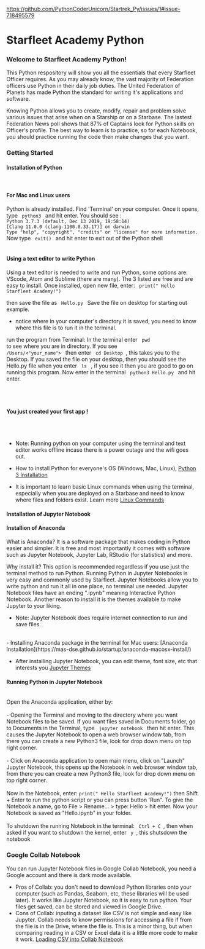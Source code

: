https://github.com/PythonCoderUnicorn/Startrek_Py/issues/1#issue-718495579
# Starfleet Academy Python 

### Welcome to Starfleet Academy Python! 

This Python respository will show you all the essentials that every Starfleet Officer requires. As you may already know, the vast majority of Federation officers use Python in their daily job duties. The United Federation of Planets has made Python the standard for writing it's applications and software. 

Knowing Python allows you to create, modify, repair and problem solve various issues that arise when on a Starship or on a Starbase. The lastest Federation News poll shows that 87% of Captains look for Python skills on Officer's profile. The best way to learn is to practice, so for each Notebook, you should practice running the code then make changes that you want.


### Getting Started

#### Installation of Python 
<br>
<h4> For Mac and Linux users </h4> Python is already installed. Find 'Terminal' on your computer. Once it opens, type <code> python3 </code> and hit enter. 
You should see :
<code>
Python 3.7.3 (default, Dec 13 2019, 19:58:14) 
[Clang 11.0.0 (clang-1100.0.33.17)] on darwin
Type "help", "copyright", "credits" or "license" for more information.
</code> 
Now type <code> exit() </code> and hit enter to exit out of the Python shell
<br>
<br>
<h4> Using a text editor to write Python </h4>
Using a text editor is needed to write and run Python, some options are: VScode, Atom and Sublime (there are many). The 3 listed are free and are easy to install. Once installed, open new file, enter: 
<code> print(" Hello Starfleet Academy!") </code>

then save the file as <code> Hello.py </code> 
Save the file on desktop for starting out example.
- notice where in your computer's directory it is saved, you need to know where this file is to run it in the terminal.

run the program from Terminal: 
In the terminal enter <code> pwd </code> to see where you are in directory. If you see <code> /Users/<"your_name"> </code> then enter <code> cd Desktop </code>, this takes you to the Desktop. 
If you saved the file on your desktop, then you should see the Hello.py file when you enter <code> ls </code> , if you see it then you are good to go on running this program. Now enter in the terminal  <code> python3 Hello.py </code> and hit enter.

<br>
<br>
<h4> You just created your first app ! </h4>
<br>


<br>

- Note: Running python on your computer using the terminal and text editor works offline incase there is a power outage and the wifi goes out.

- How to install Python for everyone's OS (Windows, Mac, Linux), [Python 3 Installation](https://realpython.com/installing-python/) 

- It is important to learn basic Linux commands when using the terminal, especially when you are deployed on a Starbase and need to know where files and folders exist. Learn more [Linux Commands](https://www.hostinger.com/tutorials/linux-commands)

#### Installation of Jupyter Notebook 

<h4> Installion of Anaconda </h4>

What is Anaconda? It is a software package that makes coding in Python easier and simpler. It is free and most importantly it comes with software such as Jupyter Notebook, Jupyter Lab, RStudio (for statistics) and more.

Why install it? This option is recommended regardless if you use just the terminal method to run Python. Running Python in Jupyter Notebooks is very easy and commonly used by Starfleet. Jupyter Notebooks allow you to write python and run it all in one place, no terminal use needed. Jupyter Notebook files have an ending ".ipynb" meaning Interactive Python Notebook. Another reason to install it is the themes available to make Jupyter to your liking. 
<br>
- Note: Jupyter Notebook does require internet connection to run and save files. 
<br>
- Installing Anaconda package in the terminal for Mac users: [Anaconda Installation](https://mas-dse.github.io/startup/anaconda-macosx-install/)

- After installing Jupyter Notebook, you can edit theme, font size, etc that interests you [Jupyter Themes](https://github.com/dunovank/jupyter-themes)

<h4> Running Python in Jupyter Notebook </h4>
<br>
Open the Anaconda application, either by:
<br>
<br>
- Opening the Terminal and moving to the directory where you want Notebook files to be saved. If you want files saved in Documents folder, go to Documents in the Terminal, type <code> jupyter notebook </code> then hit enter. This causes the Jupyter Notebook to open a web browser window tab, from there you can create a new Python3 file, look for drop down menu on top right corner. 
<br>
<br>
- Click on Anaconda application to open main menu, click on "Launch" Jupyter Notebook, this opens up the Notebook in web browser window tab, from there you can create a new Python3 file, look for drop down menu on top right corner. 
<br>
<br>
Now in the Notebook, enter:  <code>print(" Hello Starfleet Academy!")</code> then Shift + Enter to run the python script or you can press button 'Run". To give the Notebook a name, go to File > Rename... > type: Hello > hit enter. Now your Notebook is saved as "Hello.ipynb" in your folder.
<br>
<br>
To shutdown the running Notebook in the terminal: <code> Ctrl + C </code>, then when asked if you want to shutdown the kernel, enter <code> y </code>, this shutsdown the notebook 

### Google Collab Notebook

You can run Jupyter Notebook files in Google Collab Notebook, you need a Google account and there is dark mode available. 

- Pros of Collab: you don't need to download Python libraries onto your computer (such as Pandas, Seaborn, etc, these libraries will be used later). It works like Jupyter Notebook, so it is easy to run python. Your files get saved, can be stored and viewed in Google Drive.
- Cons of Collab: inputing a dataset like CSV is not simple and easy like Jupyter. Collab needs to know permissions for accessing a file if from the file is in the Drive, where the file is. This is a minor thing, but when comparing reading in a CSV or Excel data it is a little more code to make it work. 
[Loading CSV into Collab Notebook](https://towardsdatascience.com/3-ways-to-load-csv-files-into-colab-7c14fcbdcb92?gi=71d62d1e9ff5)


```python

```

